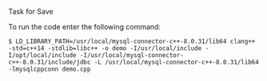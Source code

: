 Task for Save

To run the code enter the following command:

```
$ LD_LIBRARY_PATH=/usr/local/mysql-connector-c++-8.0.31/lib64 clang++ -std=c++14 -stdlib=libc++ -o demo -I/usr/local/include -I/opt/local/include -I/usr/local/mysql-connector-c++-8.0.31/include/jdbc -L /usr/local/mysql-connector-c++-8.0.31/lib64 -lmysqlcppconn demo.cpp
```

